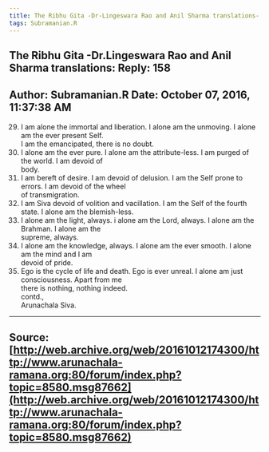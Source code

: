 ```yaml
--- 
title: The Ribhu Gita -Dr-Lingeswara Rao and Anil Sharma translations- Reply- 158   
tags: Subramanian.R  
---  
```

##  The Ribhu Gita -Dr.Lingeswara Rao and Anil Sharma translations: Reply: 158  
Author: Subramanian.R       Date: October 07, 2016, 11:37:38 AM  
---  
29. I am alone the immortal and liberation. I alone am the unmoving. I alone am the ever present Self.   
I am the emancipated, there is no doubt.   
30. I alone am the ever pure. I alone am the attribute-less. I am purged of the world. I am devoid of   
body.   
31. I am bereft of desire. I am devoid of delusion. I am the Self prone to errors. I am devoid of the wheel   
of transmigration.   
32. I am Siva devoid of volition and vacillation. I am the Self of the fourth state. I alone am the blemish-less.   
33. I alone am the light, always. i alone am the Lord, always. I alone am the Brahman. I alone am the   
supreme, always.   
34. I alone am the knowledge, always. I alone am the ever smooth. I alone am the mind and I am   
devoid of pride.   
35. Ego is the cycle of life and death. Ego is ever unreal. I alone am just consciousness. Apart from me   
there is nothing, nothing indeed.   
contd.,   
Arunachala Siva.
 ---  
Source:[http://web.archive.org/web/20161012174300/http://www.arunachala-ramana.org:80/forum/index.php?topic=8580.msg87662](http://web.archive.org/web/20161012174300/http://www.arunachala-ramana.org:80/forum/index.php?topic=8580.msg87662)   
---  

